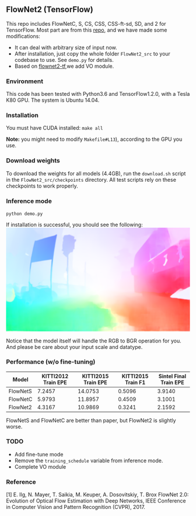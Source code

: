 ## FlowNet2 (TensorFlow)

This repo includes FlowNetC, S, CS, CSS, CSS-ft-sd, SD, and 2 for TensorFlow. Most part are from this [repo](https://github.com/sampepose/flownet2-tf), and we have made some modifications:
* It can deal with arbitrary size of input now.
* After installation, just copy the whole folder `FlowNet2_src` to your codebase to use. See `demo.py` for details.
* Based on [flownet2-tf](https://github.com/sampepose/flownet2-tf),we add VO module.

### Environment

This code has been tested with Python3.6 and TensorFlow1.2.0, with a Tesla K80 GPU. The system is Ubuntu 14.04.

### Installation

You must have CUDA installed: `make all`

**Note:** you might need to modify `Makefile#L13`), according to the GPU you use.

### Download weights
To download the weights for all models (4.4GB), run the `download.sh` script in the `FlowNet2_src/checkpoints` directory. All test scripts rely on these checkpoints to work properly.


### Inference mode

```
python demo.py
```

If installation is successful, you should see the following:
![FlowNet2 Sample Prediction](/FlowNet2_src/example/flow-51ae1c14-94a7-4eca-927f-57e3337db5d2.png?raw=true)

Notice that the model itself will handle the RGB to BGR operation for you. And please be care about your input scale and datatype.

### Performance (w/o fine-tuning)

| Model       | KITTI2012 Train EPE     |  KITTI2015 Train EPE     |  KITTI2015 Train F1     |  Sintel Final Train EPE |
|-------------|--------|--------|--------|--------|
| FlowNetS       | 7.2457     |  14.0753     |  0.5096     |  3.9140     |
| FlowNetC       | 5.9793    |  11.8957     |  0.4509     |  3.1001     |
| FlowNet2       | 4.3167     |  10.9869     |  0.3241     |  2.1592     |

FlowNetS and FlowNetC are better than paper, but FlowNet2 is slightly worse.

### TODO
* Add fine-tune mode
* Remove the `training_schedule` variable from inference mode.
* Complete VO module


### Reference
[1] E. Ilg, N. Mayer, T. Saikia, M. Keuper, A. Dosovitskiy, T. Brox
FlowNet 2.0: Evolution of Optical Flow Estimation with Deep Networks,
IEEE Conference in Computer Vision and Pattern Recognition (CVPR), 2017.

